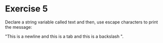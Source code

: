 # Exercise 5

Declare a string variable called text and then, use escape characters to print the message:

"This is a newline
and this is a tab   and this is a backslash \".
